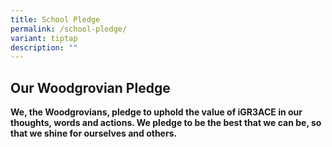 ```yaml
---
title: School Pledge
permalink: /school-pledge/
variant: tiptap
description: ""
---
```

<h2><strong>Our Woodgrovian Pledge</strong></h2>
<p><strong>We, the Woodgrovians, pledge to uphold the value of iGR3ACE in our thoughts, words and actions. We pledge to be the best that we can be, so that we shine for ourselves and others. </strong>
</p>
<p></p>